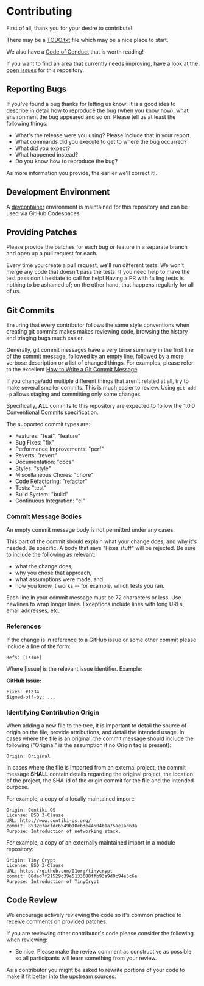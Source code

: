 # Contributing

First of all, thank you for your desire to contribute!

There may be a [TODO.txt](TODO.txt) file which may be a nice place to start.

We also have a [Code of Conduct](CODE_OF_CONDUCT.md) that is worth reading!

If you want to find an area that currently needs improving, have a look at the
[open issues](https://github.com/jhatler/economic-tools/issues) for this repository.

## Reporting Bugs

If you've found a bug thanks for letting us know!
It is a good idea to describe in detail how to reproduce
the bug (when you know how), what environment the bug appeared and so on.
Please tell us at least the following things:

- What's the release were you using? Please include that in your report.
- What commands did you execute to get to where the bug occurred?
- What did you expect?
- What happened instead?
- Do you know how to reproduce the bug?

As more information you provide, the earlier we'll correct it!.

## Development Environment

A [devcontainer](containers.dev) environment is maintained for this
repository and can be used via GitHub Codespaces.

## Providing Patches

Please provide the patches for each bug or feature in a separate branch and
open up a pull request for each.

Every time you create a pull request, we'll run different tests. We won't
merge any code that doesn't pass the tests. If you need help to make the test
pass don't hesitate to call for help! Having a PR with failing tests is nothing
to be ashamed of; on the other hand, that happens regularly for all of us.

## Git Commits

Ensuring that every contributor follows the same style conventions when creating
git commits makes makes reviewing code, browsing the history and triaging bugs
much easier.

Generally, git commit messages have a very terse summary in the first line of the
commit message, followed by an empty line, followed by a more verbose description
or a list of changed things. For examples, please refer to the excellent [How to
Write a Git Commit Message](https://chris.beams.io/posts/git-commit/).

If you change/add multiple different things that aren't related at all, try to
make several smaller commits. This is much easier to review. Using `git add -p`
allows staging and committing only some changes.

Specifically, **ALL** commits to this repository are expected to follow the
1.0.0 [Conventional Commits](https://www.conventionalcommits.org/) specification.

The supported commit types are:

- Features: "feat", "feature"
- Bug Fixes: "fix"
- Performance Improvements: "perf"
- Reverts: "revert"
- Documentation: "docs"
- Styles: "style"
- Miscellaneous Chores: "chore"
- Code Refactoring: "refactor"
- Tests: "test"
- Build System: "build"
- Continuous Integration: "ci"

### Commit Message Bodies

An empty commit message body is not permitted under any cases.

This part of the commit should explain what your change does, and why it's needed.
Be specific.
A body that says "Fixes stuff" will be rejected.
Be sure to include the following as relevant:

- what the change does,
- why you chose that approach,
- what assumptions were made, and
- how you know it works -- for example, which tests you ran.

Each line in your commit message must be 72 characters or less.
Use newlines to wrap longer lines.
Exceptions include lines with long URLs, email addresses, etc.

### References

If the change is in reference to a GitHub issue or some other
commit please include a line of the form:

```text
Refs: [issue]
```

Where [issue] is the relevant issue identifier. Example:

**GitHub Issue:**

```text
Fixes: #1234
Signed-off-by: ...
```

### Identifying Contribution Origin

When adding a new file to the tree, it is important to detail the source
of origin on the file, provide attributions, and detail the intended usage.
In cases where the file is an original, the commit message should include
the following ("Original" is the assumption if no Origin tag is present):

```text
Origin: Original
```

In cases where the file is imported from an external project, the commit
message **SHALL** contain details regarding the original project, the
location of the project, the SHA-id of the origin commit for the file
and the intended purpose.

For example, a copy of a locally maintained import:

```text
Origin: Contiki OS
License: BSD 3-Clause
URL: http://www.contiki-os.org/
commit: 853207acfdc6549b10eb3e44504b1a75ae1ad63a
Purpose: Introduction of networking stack.
```

For example, a copy of an externally maintained import in a module repository:

```text
Origin: Tiny Crypt
License: BSD 3-Clause
URL: https://github.com/01org/tinycrypt
commit: 08ded7f21529c39e5133688ffb93a9d0c94e5c6e
Purpose: Introduction of TinyCrypt
```

## Code Review

We encourage actively reviewing the code so it's common practice
to receive comments on provided patches.

If you are reviewing other contributor's code please consider the following
when reviewing:

- Be nice. Please make the review comment as constructive as possible so all
  participants will learn something from your review.

As a contributor you might be asked to rewrite portions of your code to make it
fit better into the upstream sources.
